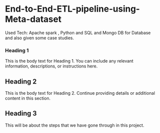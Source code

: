 # End-to-End-ETL-pipeline-using-Meta-dataset
Used Tech: Apache spark , Python and SQL and Mongo DB for Database and also given some case studies. 

### Heading 1

This is the body text for Heading 1. You can include any relevant information, descriptions, or instructions here.

## Heading 2

This is the body text for Heading 2. Continue providing details or additional content in this section.

## Heading 3

This will be about the steps that we have gone through in this project. 
